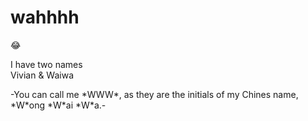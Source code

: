 # **wahhhh**
:joy:
<p>I have two names<br>
  Vivian & Waiwa</p>
  -You can call me *WWW*, as they are the initials of my Chines name, *W*ong *W*ai *W*a.-

